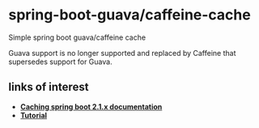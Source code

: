 # spring-boot-guava/caffeine-cache
Simple spring boot guava/caffeine cache

Guava support is no longer supported and replaced by Caffeine that supersedes support for Guava.

## links of interest

* [**Caching spring boot 2.1.x documentation**](https://docs.spring.io/spring-boot/docs/2.1.6.RELEASE/reference/html/boot-features-caching.html)
* [**Tutorial**](https://www.baeldung.com/spring-boot-caffeine-cache)
